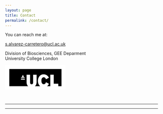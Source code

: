 ```yaml
---
layout: page
title: Contact
permalink: /contact/
---
```


You can reach me at:

[s.alvarez-carretero@ucl.ac.uk](mailto://s.alvarez-carretero@ucl.ac.uk) 

Division of Biosciences, GEE Deparment   
University College London  
<p align="left">
 <img width="200" height="80" src="/assets/figs/Logo_UCL.jpg">
</p>

<br />

---
---
<br />
